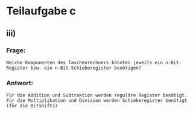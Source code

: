# Teilaufgabe c

## iii)

### Frage:

    Welche Komponenten des Taschenrechners könnten jeweils ein 𝑛-Bit-Register bzw. ein n-Bit-Schieberegister benötigen?

### Antwort:

    Für die Addition und Subtraktion werden reguläre Register benötigt.
    Für die Multiplikation und Division werden Schieberegister benötigt (für die Bitshifts)
